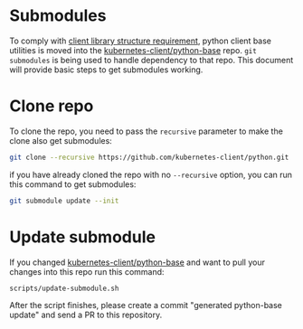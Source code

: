 # Submodules

To comply with [client library structure requirement](https://github.com/kubernetes/community/blob/master/contributors/design-proposals/api-machinery/csi-client-structure-proposal.md),
python client base utilities is moved into the [kubernetes-client/python-base](https://github.com/kubernetes-client/python-base) repo. `git submodules` is being used to handle dependency to that repo.
This document will provide basic steps to get submodules working.

# Clone repo

To clone the repo, you need to pass the `recursive` parameter to make the clone also get submodules:

```bash
git clone --recursive https://github.com/kubernetes-client/python.git
```

if you have already cloned the repo with no `--recursive` option, you can run this command to get submodules:

```bash
git submodule update --init
```

# Update submodule

If you changed [kubernetes-client/python-base](https://github.com/kubernetes-client/python-base) and want to pull your changes into this repo run this command:

```bash
scripts/update-submodule.sh
```

After the script finishes, please create a commit "generated python-base update" and send a PR to this repository.
